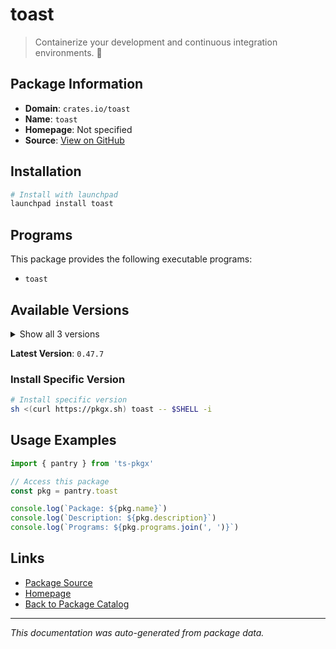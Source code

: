 # toast

> Containerize your development and continuous integration environments. 🥂

## Package Information

- **Domain**: `crates.io/toast`
- **Name**: `toast`
- **Homepage**: Not specified
- **Source**: [View on GitHub](https://github.com/pkgxdev/pantry/tree/main/projects/crates.io/toast/package.yml)

## Installation

```bash
# Install with launchpad
launchpad install toast
```

## Programs

This package provides the following executable programs:

- `toast`

## Available Versions

<details>
<summary>Show all 3 versions</summary>

- `0.47.7`, `0.47.6`, `0.47.5`

</details>

**Latest Version**: `0.47.7`

### Install Specific Version

```bash
# Install specific version
sh <(curl https://pkgx.sh) toast -- $SHELL -i
```

## Usage Examples

```typescript
import { pantry } from 'ts-pkgx'

// Access this package
const pkg = pantry.toast

console.log(`Package: ${pkg.name}`)
console.log(`Description: ${pkg.description}`)
console.log(`Programs: ${pkg.programs.join(', ')}`)
```

## Links

- [Package Source](https://github.com/pkgxdev/pantry/tree/main/projects/crates.io/toast/package.yml)
- [Homepage](#)
- [Back to Package Catalog](../../package-catalog.md)

---

*This documentation was auto-generated from package data.*
